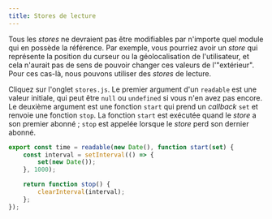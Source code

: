 ```yaml
---
title: Stores de lecture
---
```


Tous les <span class="vo">_stores_</span> ne devraient pas être modifiables par n'importe quel module qui en possède la référence.
Par exemple, vous pourriez avoir un <span class="vo">_store_</span> qui représente la position du curseur ou la géolocalisation de l'utilisateur, et cela n'aurait pas de sens de pouvoir changer ces valeurs de l'"extérieur". Pour ces cas-là, nous pouvons utiliser des <span class="vo">_stores_</span> de lecture.

Cliquez sur l'onglet `stores.js`. Le premier argument d'un `readable` est une valeur initiale, qui peut être `null` ou `undefined` si vous n'en avez pas encore. Le deuxième argument est une fonction `start` qui prend un <span class="vo">_callback_</span> `set` et renvoie une fonction `stop`. La fonction `start` est exécutée quand le <span class="vo">_store_</span> a son premier abonné ; `stop` est appelée lorsque le <span class="vo">_store_</span> perd son dernier abonné.

```ts
export const time = readable(new Date(), function start(set) {
	const interval = setInterval(() => {
		set(new Date());
	}, 1000);

	return function stop() {
		clearInterval(interval);
	};
});
```
